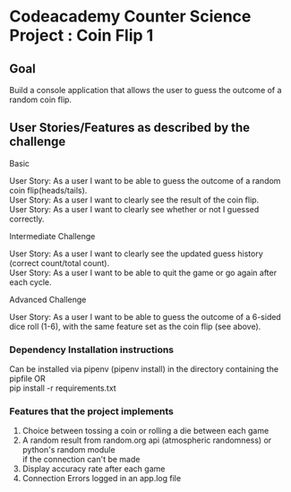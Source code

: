 # Codeacademy Counter Science Project : Coin Flip 1

## Goal

Build a console application that allows the user to guess the outcome of a random coin flip.  

## User Stories/Features as described by the challenge

Basic

User Story: As a user I want to be able to guess the outcome of a random coin flip(heads/tails).  
User Story: As a user I want to clearly see the result of the coin flip.  
User Story: As a user I want to clearly see whether or not I guessed correctly.  

Intermediate Challenge

User Story: As a user I want to clearly see the updated guess history (correct count/total count).  
User Story: As a user I want to be able to quit the game or go again after each cycle.  

Advanced Challenge

User Story: As a user I want to be able to guess the outcome of a 6-sided dice roll (1-6), with the same feature set as the coin flip (see above).


### Dependency Installation instructions
Can be installed via pipenv (pipenv install) in the directory containing the pipfile
OR  
pip install -r requirements.txt

### Features that the project implements
1. Choice between tossing a coin or rolling a die between each game
2. A random result from random.org api (atmospheric randomness) or python's random module   
if the connection can't be made
3. Display accuracy rate after each game
4. Connection Errors logged in an app.log file 

